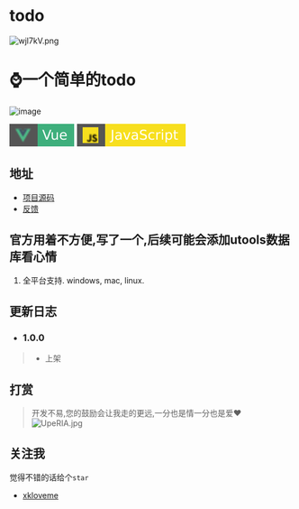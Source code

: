 # todo

![wjl7kV.png](https://s1.ax1x.com/2020/09/23/wjl7kV.png)

# ⌚一个简单的todo

![image](https://forthebadge.com/images/badges/built-with-love.svg)

![image](https://github.com/aleen42/badges/raw/master/src/vue_flat_square.svg?sanitize=true)
![image](https://github.com/aleen42/badges/raw/master/src/javascript_flat_square.svg?sanitize=true)

## 地址

- [项目源码](https://github.com/xkloveme/utools-todos)
- [反馈](https://github.com/xkloveme/utools-todos/issues)

## 官方用着不方便,写了一个,后续可能会添加utools数据库看心情

1. 全平台支持. windows, mac, linux.

## 更新日志

- ### 1.0.0
> - 上架

## 打赏
> 开发不易,您的鼓励会让我走的更远,一分也是情一分也是爱❤️
![UpeRIA.jpg](https://s1.ax1x.com/2020/07/05/UpeRIA.jpg)

## 关注我

觉得不错的话给个`star`

- [xkloveme](https://github.com/xkloveme)
